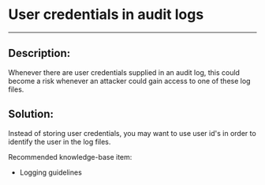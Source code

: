 # User credentials in audit logs
-------

## Description:

Whenever there are user credentials supplied in an audit log,
this could become a risk whenever an attacker could gain access to one of these log files.

## Solution:

Instead of storing user credentials, you may want to use user id's in order to
identify the user in the log files.

Recommended knowledge-base item:

- Logging guidelines
